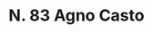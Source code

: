 ---
title: "N. 83 Agno Casto"
permalink: "/edition/plant083/"
plant-name: "N. 83"
plant-number: "083"
plant-xml: "/assets/xml/plant083.xml"
plant-img1: "/assets/img/plant083_verso.jpg"
plant-img2: "/assets/img/plant083.jpg"
plant-title: "N. 83 Agno Casto"
plant-taxon-link: "http://www.worldfloraonline.org/taxon/wfo-0000332916"
plant-taxon-content: "[Vitex Agnus-Castus L.]"
layout: single-xml
---